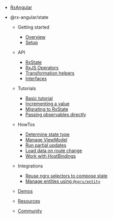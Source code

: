 - [RxAngular](/)

<!-- - @rx-angular/template [BETA]

  - Getting started

    - [Overview](/template/overview.md)
    - [Setup](/template/basic-setup.md)

  - Theory

    - [Rendering issues in Angular](/template/theory/rendering-issues.md)
    - [Concepts](/template/theory/concepts.md)

  - Features

    - [LetDirective](/template/features/let.md)
    - [PushPipe](/template/features/push.md)
    - [RenderStrategies](/template/features/render-strategies.md)

  - Experimental

    - [Unpatch directive](/template/experimental/unpatch.md) -->

- @rx-angular/state

  - Getting started

    - [Overview](/state/overview.md)
    - [Setup](/state/basic-setup.md)

  - API

    - [RxState](/state/api/rx-state.md)
    - [RxJS Operators](/state/api/rxjs-operators.md)
    - [Transformation helpers](/state/api/transformation-helpers.md)
    - [Interfaces](/state/api/interfaces.md)

  - Tutorials

    - [Basic tutorial](/state/tutorials/basic-tutorial.md)
    - [Incrementing a value](/state/tutorials/incrementing-value.md)
    - [Migrating to RxState](/state/tutorials/from-imperative-to-reactive.md)
    - [Passing observables directly](/state/tutorials/passing-observables.md)

  - HowTos

    - [Determine state type](/state/howtos/determine-state.md)
    - [Manage ViewModel](/state/howtos/manage-viewmodel.md)
    - [Run partial updates](/state/howtos/partial-updates.md)
    - [Load data on route change](/state/howtos/load-data-on-route-change.md)
    - [Work with HostBindings](/state/howtos/hostbindings.md)

  - Integrations

    - [Reuse ngrx selectors to compose state](/state/integrations/compose-state-using-ngrx-selectors.md)
    - [Manage entities using `@ngrx/entity`](/state/integrations/manage-entities-ngrx.md)

  - [Demos](/state/demos.md)
  - [Resources](/state/resources.md)
  - [Community](/state/community.md)
